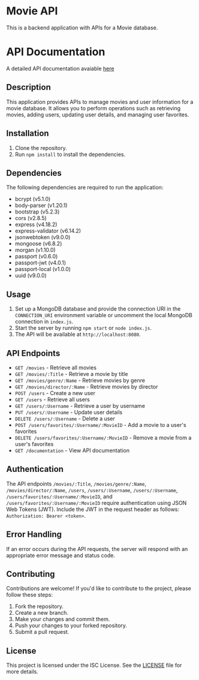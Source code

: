 # Movie API

This is a backend application with APIs for a Movie database.

# API Documentation

A detailed API documentation avaiable [here](https://mymovieapp.herokuapp.com/documentation)

## Description

This application provides APIs to manage movies and user information for a movie database. It allows you to perform operations such as retrieving movies, adding users, updating user details, and managing user favorites.

## Installation

1. Clone the repository.
2. Run `npm install` to install the dependencies.

## Dependencies

The following dependencies are required to run the application:

- bcrypt (v5.1.0)
- body-parser (v1.20.1)
- bootstrap (v5.2.3)
- cors (v2.8.5)
- express (v4.18.2)
- express-validator (v6.14.2)
- jsonwebtoken (v9.0.0)
- mongoose (v6.8.2)
- morgan (v1.10.0)
- passport (v0.6.0)
- passport-jwt (v4.0.1)
- passport-local (v1.0.0)
- uuid (v9.0.0)

## Usage

1. Set up a MongoDB database and provide the connection URI in the `CONNECTION_URI` environment variable or uncomment the local MongoDB connection in `index.js`.
2. Start the server by running `npm start` or `node index.js`.
3. The API will be available at `http://localhost:8080`.

## API Endpoints

- `GET /movies` - Retrieve all movies
- `GET /movies/:Title` - Retrieve a movie by title
- `GET /movies/genre/:Name` - Retrieve movies by genre
- `GET /movies/director/:Name` - Retrieve movies by director
- `POST /users` - Create a new user
- `GET /users` - Retrieve all users
- `GET /users/:Username` - Retrieve a user by username
- `PUT /users/:Username` - Update user details
- `DELETE /users/:Username` - Delete a user
- `POST /users/favorites/:Username/:MovieID` - Add a movie to a user's favorites
- `DELETE /users/favorites/:Username/:MovieID` - Remove a movie from a user's favorites
- `GET /documentation` - View API documentation

## Authentication

The API endpoints `/movies/:Title`, `/movies/genre/:Name`, `/movies/director/:Name`, `/users`, `/users/:Username`, `/users/:Username`, `/users/favorites/:Username/:MovieID`, and `/users/favorites/:Username/:MovieID` require authentication using JSON Web Tokens (JWT). Include the JWT in the request header as follows: `Authorization: Bearer <token>`.

## Error Handling

If an error occurs during the API requests, the server will respond with an appropriate error message and status code.

## Contributing

Contributions are welcome! If you'd like to contribute to the project, please follow these steps:

1. Fork the repository.
2. Create a new branch.
3. Make your changes and commit them.
4. Push your changes to your forked repository.
5. Submit a pull request.

## License

This project is licensed under the ISC License. See the [LICENSE](LICENSE) file for more details.
